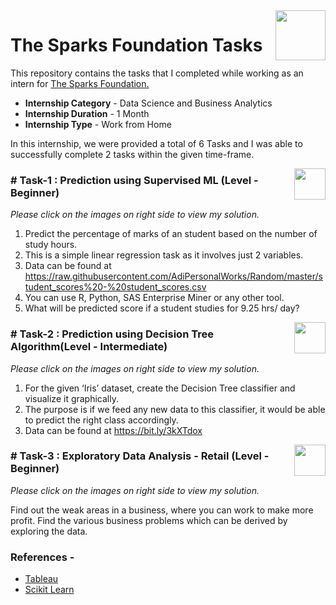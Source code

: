 <img align = right height = 80 width = 80 src = https://www.thesparksfoundationsingapore.org/images/logo_small.png>

#  The Sparks Foundation Tasks


This repository contains the tasks that I completed while working as an intern for [The Sparks Foundation.](https://www.thesparksfoundationsingapore.org/)
- **Internship Category** - Data Science and Business Analytics
- **Internship Duration** - 1 Month 
- **Internship Type** - Work from Home

In this internship, we were provided a total of 6 Tasks and I was able to successfully complete 2 tasks within the given time-frame.


[<img align = right height = 50 width = 50 src = https://cdn4.iconfinder.com/data/icons/project-management-4-2/65/161-512.png>](https://github.com/aakanksha105/GRIP-The-Sparks-Foundation/blob/main/Task_1_Linear_Regression.ipynb)


### # Task-1 : Prediction using Supervised ML (Level - Beginner)
_Please click on the images on right side to view my solution._

1. Predict the percentage of marks of an student based on the number of study hours.
1. This is a simple linear regression task as it involves just 2 variables.
1. Data can be found at https://raw.githubusercontent.com/AdiPersonalWorks/Random/master/student_scores%20-%20student_scores.csv
1. You can use R, Python, SAS Enterprise Miner or any other tool.
1. What will be predicted score if a student studies for 9.25 hrs/ day?


[<img align = right height = 50 width = 50 src = https://cdn4.iconfinder.com/data/icons/project-management-4-2/65/161-512.png>](https://github.com/aakanksha105/GRIP-The-Sparks-Foundation/blob/main/Task_2_Prediction_using_Decision_Tree_Algorithm.ipynb)


### # Task-2 : Prediction using Decision Tree Algorithm(Level - Intermediate)
_Please click on the images on right side to view my solution._

1. For the given ‘Iris’ dataset, create the Decision Tree classifier and visualize it graphically.
1. The purpose is if we feed any new data to this classifier, it would be able to predict the right class accordingly.
1. Data can be found at https://bit.ly/3kXTdox

[<img align = right height = 50 width = 50 src = https://cdn4.iconfinder.com/data/icons/project-management-4-2/65/161-512.png>](https://github.com/aakanksha105/GRIP-The-Sparks-Foundation/blob/main/Task_3_Exploratory_Data_Analysis_Retail.ipynb)


### # Task-3 : Exploratory Data Analysis - Retail (Level - Beginner)
_Please click on the images on right side to view my solution._

Find out the weak areas in a business, where you can work to make more profit. Find the various business problems which can be derived by exploring the data.


 ### References -
 - [Tableau](https://help.tableau.com/v2018.3/offline/en-us/tableau_desktop.pdf) 
 - [Scikit Learn](https://scikit-learn.org/stable/)
 
